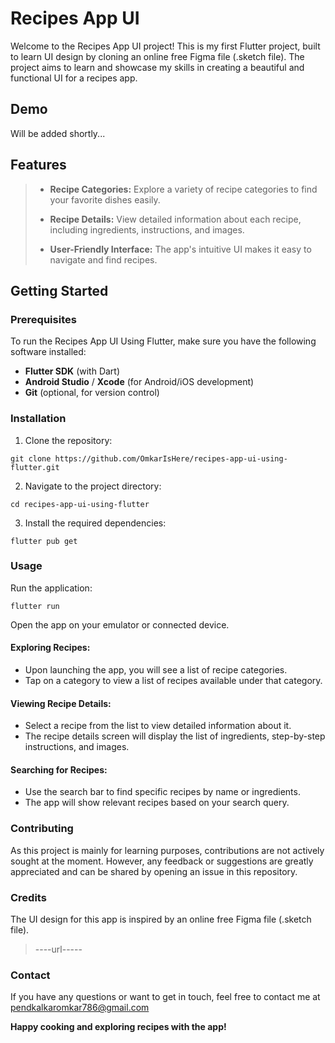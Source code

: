 # Recipes App UI

Welcome to the Recipes App UI project! This is my first Flutter project, built to learn UI design by cloning an online free Figma file (.sketch file). The project aims to learn and showcase my skills in creating a beautiful and functional UI for a recipes app.

## Demo

Will be added shortly...

## Features

> - **Recipe Categories:** Explore a variety of recipe categories to find your favorite dishes easily.
>
> - **Recipe Details:** View detailed information about each recipe, including ingredients, instructions, and images.
>
> - **User-Friendly Interface:** The app's intuitive UI makes it easy to navigate and find recipes.

## Getting Started

### Prerequisites

To run the Recipes App UI Using Flutter, make sure you have the following software installed:

- **Flutter SDK** (with Dart)
- **Android Studio** / **Xcode** (for Android/iOS development)
- **Git** (optional, for version control)

### Installation

1. Clone the repository:

```
git clone https://github.com/OmkarIsHere/recipes-app-ui-using-flutter.git

```

2. Navigate to the project directory:

```
cd recipes-app-ui-using-flutter

```

3. Install the required dependencies:

```
flutter pub get

```

### Usage

Run the application:

```
flutter run

```

Open the app on your emulator or connected device.

#### Exploring Recipes:

- Upon launching the app, you will see a list of recipe categories.
- Tap on a category to view a list of recipes available under that category.

#### Viewing Recipe Details:

- Select a recipe from the list to view detailed information about it.
- The recipe details screen will display the list of ingredients, step-by-step instructions, and images.

#### Searching for Recipes:

- Use the search bar to find specific recipes by name or ingredients.
- The app will show relevant recipes based on your search query.

### Contributing

As this project is mainly for learning purposes, contributions are not actively sought at the moment. However, any feedback or suggestions are greatly appreciated and can be shared by opening an issue in this repository.

### Credits
The UI design for this app is inspired by an online free Figma file (.sketch file).

> ----url-----

### Contact
If you have any questions or want to get in touch, feel free to contact me at pendkalkaromkar786@gmail.com

**Happy cooking and exploring recipes with the app!**

